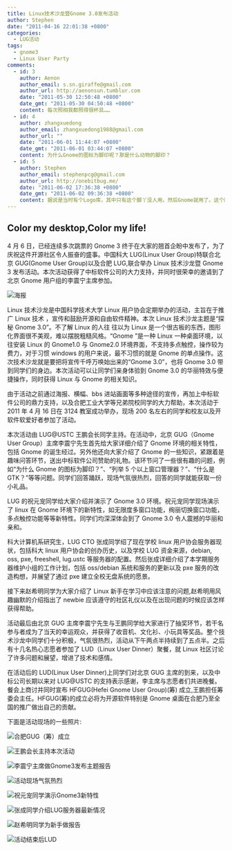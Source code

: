 ```yaml
---
title: Linux技术沙龙暨Gnome 3.0发布活动
author: Stephen
date: "2011-04-16 22:01:38 +0800"
categories:
  - LUG活动
tags:
  - gnome3
  - Linux User Party
comments:
  - id: 3
    author: Aenon
    author_email: s.sn.giraffe@gmail.com
    author_url: http://aenonsun.tumblur.com
    date: "2011-05-30 12:50:48 +0800"
    date_gmt: "2011-05-30 04:50:48 +0800"
    content: 每次照相我都照得很杯具……
  - id: 4
    author: zhangxuedong
    author_email: zhangxuedong1988@gmail.com
    author_url: ""
    date: "2011-06-01 11:44:07 +0800"
    date_gmt: "2011-06-01 03:44:07 +0800"
    content: 为什么Gnome的图标为脚印呢？那是什么动物的脚印？
  - id: 5
    author: Stephen
    author_email: stephenpcg@gmail.com
    author_url: http://onebitbug.me/
    date: "2011-06-02 17:36:38 +0800"
    date_gmt: "2011-06-02 09:36:38 +0800"
    content: 据说是当时有个Logo库，其中只有这个脚丫没人用，然后Gnome就用了。这个脚丫也正好是"G"的样子。
---
```


## Color my desktop,Color my life!

4 月 6 日，已经连续多次跳票的 Gnome 3 终于在大家的翘首企盼中发布了，为了庆祝这件开源社区令人振奋的盛事。中国科大 LUG(Linux User Group)特联合北京 GUG(Gnome User Group)以及合肥 LUG,联合举办 Linux 技术沙龙暨 Gnome 3 发布活动。本次活动获得了中标软件公司的大力支持，并同时很荣幸的邀请到了北京 Gnome 用户组的李震宁主席参加。

![海报](https://ftp.lug.ustc.edu.cn/wp-content/gallery/gnome3-launch-party_1/poster.jpg)

Linux 技术沙龙是中国科学技术大学 Linux 用户协会定期举办的活动，主旨在于推广 Linux 技术 ，宣传和鼓励开源和自由软件精神。本次 Linux 技术沙龙主题是“探秘 Gnome 3.0”。不了解 Linux 的人往 往以为 Linux 是一个很古板的东西，图形化界面很不美观，难以摆脱粗糙风格。“Gnome ”是一种 Linux 一种桌面环境，以往安装 Linux 的 Gnome1.0 与 Gnome2.0 环境界面，不支持多点触控，操作较为费力，对于习惯 windows 的用户来说，最不习惯的就是 Gnome 的单点操作。这次技术沙龙就是要把将宣传千呼万唤始出来的“Gnome 3.0”，也将 Gnome 3.0 带到同学们的身边。本次活动可以让同学们亲身体验到 Gnome 3.0 的华丽特效与便捷操作，同时获得 Linux 与 Gnome 的相关知识。

由于活动之前通过海报、横幅、bbs 进站画面等多种途径的宣传，再加上中标软件公司的鼎力支持，以及合肥工业大学等兄弟院校同学的大力帮助，本次活动于 2011 年 4 月 16 日在 3124 教室成功举办，现场 200 名左右的同学和校友以及开软件软爱好者参加了活动。

本次活动由 LUG@USTC 王鹏会长同学主持。在活动中，北京 GUG（Gnome User Group）主席李震宁先生首先给大家详细介绍了 Gnome 环境的相关特性，包括 Gnome 的诞生经过。另外他还向大家介绍了 Gnome 的一些知识，紧跟着是趣味问答环节，送出中标软件公司赞助的礼物。该环节问了一些很有趣的问题，例如“为什么 Gnome 的图标为脚印？”、“列举 5 个以上窗口管理器？”、“什么是 GTK？”等等问题。同学们回答踊跃，现场气氛很热烈，回答的同学就能获取一份小礼品。

LUG 的祝元宠同学给大家介绍并演示了 Gnome 3.0 环境。祝元宠同学现场演示了 linux 在 Gnome 环境下的新特性，如无限度多窗口功能，绚丽切换窗口功能，多点触控功能等等新特性。同学们均深深体会到了 Gnome 3.0 令人震撼的华丽和亲和。

科大计算机系研究生，LUG CTO 张成同学绍了现在学校 linux 用户协会服务器现状，包括科大 linux 用户协会的创办历史，以及学校 LUG 资金来源，debian, oss, pxe, freeshell, lug.ustc 等服务器的配置。然后张成详细介绍了本学期服务器维护小组的工作计划，包括 oss/debian 系统和服务的更新以及 pxe 服务的改造构想，并展望了通过 pxe 建立全校无盘系统的愿景。

接下来赵希明同学为大家介绍了 Linux 新手在学习中应该注意的问题,赵希明用风趣幽默的介绍指出了 newbie 应该遵守的社区礼仪以及在出现问题的时候应该怎样获得帮助。

活动最后由北京 GUG 主席李震宁先生与王鹏同学给大家进行了抽奖环节，若干名参与者成为了当天的幸运观众，并获得了收音机、文化衫、小玩具等奖品。整个技术沙龙中同学们十分积极，气氛很热烈，活动从下午两点半持续到了五点半。之后有十几名热心志愿者参加了 LUD（Linux User Dinner）聚餐，就 Linux 社区讨论了许多问题和展望，增进了技术和感情。

在活动后的 LUD(Linux User Dinner)上同学们对北京 GUG 主席的到来，以及中标公司长期以来对 LUG@USTC 的支持表示感谢，李主席与志愿者们共进晚餐。餐会上商讨并同时宣布 HFGUG(Hefei Gnome User Group)(筹) 成立,王鹏担任筹委会主任。HFGUG(筹)的成立必将为开源软件特别是 Gnome 桌面在合肥乃至全国的推广做出自己的贡献。

下面是活动现场的一些照片:

![合肥GUG（筹）成立](https://ftp.lug.ustc.edu.cn/wp-content/gallery/gnome3-launch-party/dscf2688.jpg)

![王鹏会长主持本次活动](https://ftp.lug.ustc.edu.cn/wp-content/gallery/gnome3-launch-party/dscf2690.jpg)

![李震宁主席做Gnome3发布主题报告](https://ftp.lug.ustc.edu.cn/wp-content/gallery/gnome3-launch-party/dscf2693.jpg)

![活动现场气氛热烈](https://ftp.lug.ustc.edu.cn/wp-content/gallery/gnome3-launch-party/dscf2696.jpg)

![祝元宠同学演示Gnome3新特性](https://ftp.lug.ustc.edu.cn/wp-content/gallery/gnome3-launch-party/dscf2698.jpg)

![张成同学介绍LUG服务器最新情况](https://ftp.lug.ustc.edu.cn/wp-content/gallery/gnome3-launch-party/dscf2704.jpg)

![赵希明同学为新手做报告](https://ftp.lug.ustc.edu.cn/wp-content/gallery/gnome3-launch-party/dscf2707.jpg)

![活动结束后LUD](https://ftp.lug.ustc.edu.cn/wp-content/gallery/linux%e6%8a%80%e6%9c%af%e6%b2%99%e9%be%99%e6%9a%a8gnome-3-0%e5%8f%91%e5%b8%83%e6%b4%bb%e5%8a%a8/dscf2713_0.jpg)
